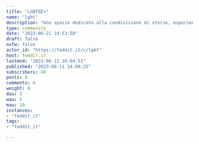 ```yaml
---
title: "LGBTQI+" 
name: "lgbt"
description: "Uno spazio dedicato alla condivisione di storie, esperienze, notizie, consigli e sapere su qualsiasi tematica riguardante orientamento sessuale, identità di genere e realtà intersex.# Regolamento**1. Questa Comunità è un safe space per le persone LGBTQI+.**Su questo vige una policy di tolleranza zero ed i comportamenti in opposizione a questo principio saranno soggetti a severa moderazione. L'amore è amore. Le donne trans sono donne. Gli uomini trans sono uomini. Le persone nonbinarie non devono a nessuno l'androginìa. Le persone intersex ed aro/ace esistono.**2. Il rispetto reciproco è fondamentale.**Può capitare di non essere d'accordo con altrə utenti, l'importante è ricordare sempre che dall'altro lato dello schermo c'è una persona in carne ed ossa come noi e comportarsi di conseguenza.**3. La neurodivergenza non è uno scherzo.**Questo include non solo disturbi cognitivi, ma anche dell'attenzione, del comportamento alimentare, depressione e tante altre situazioni sullo spettro e non.**4. Questa Comunità non è una dating app.**Al fine di mantenere questa Comunità un safe space LGBTQI+ e per evitare di attrarre cosiddettə chaser sono scoraggiati post e commenti finalizzati alla ricerca di partner.La moderazione si riserva la facoltà di giudicare singolarmente post e commenti di questo tipo, in quanto il confine fra ricerca di gruppi di supporto (conoscete book club saffici a Nuoro?) e di appuntamenti (ci sono altre ragazze di Forlì?) può a volte essere sottile e di difficile interpretazione."
type: community
date: "2023-06-21 14:53:50"
draft: false
nsfw: false
actor_id: "https://feddit.it/c/lgbt"
host: feddit.it
lastmod: "2023-06-12 10:04:51"
published: "2023-06-11 14:00:25"
subscribers: 40
posts: 8
comments: 6
weight: 8
dau: 3
wau: 6
mau: 10
instances:
- "feddit_it"
tags: 
- "feddit_it"

---
```

